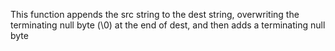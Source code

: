 This function appends the src string to the dest string, overwriting the terminating null byte (\0) at the end of dest, and then adds a terminating null byte
